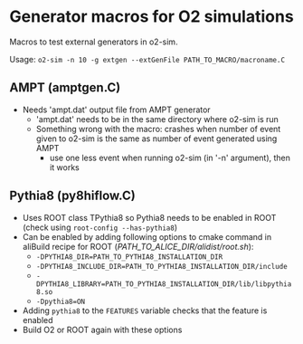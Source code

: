 # Generator macros for O2 simulations

Macros to test external generators in o2-sim.

Usage:
`o2-sim -n 10 -g extgen --extGenFile PATH_TO_MACRO/macroname.C`

## AMPT (amptgen.C)
* Needs 'ampt.dat' output file from AMPT generator
    * 'ampt.dat' needs to be in the same directory where o2-sim is run
    * Something wrong with the macro: crashes when number of event given to o2-sim is the same as number of event generated using AMPT
        * use one less event when running o2-sim (in '-n' argument), then it works

## Pythia8 (py8hiflow.C)
* Uses ROOT class TPythia8 so Pythia8 needs to be enabled in ROOT (check using `root-config --has-pythia8`)
* Can be enabled by adding following options to cmake command in aliBuild recipe for ROOT (*PATH_TO_ALICE_DIR/alidist/root.sh*):
    * `-DPYTHIA8_DIR=PATH_TO_PYTHIA8_INSTALLATION_DIR`
    * `-DPYTHIA8_INCLUDE_DIR=PATH_TO_PYTHIA8_INSTALLATION_DIR/include`
    * `-DPYTHIA8_LIBRARY=PATH_TO_PYTHIA8_INSTALLATION_DIR/lib/libpythia8.so`
    * `-Dpythia8=ON`
* Adding `pythia8` to the `FEATURES` variable checks that the feature is enabled
* Build O2 or ROOT again with these options
